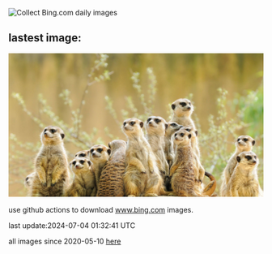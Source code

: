![Collect Bing.com daily images](https://github.com/counter2015/bing-daily-images/workflows/Collect%20Bing.com%20daily%20images/badge.svg)
## lastest image:
![](images/MeerkatManor.jpg)

use github actions to download www.bing.com images.

last update:2024-07-04 01:32:41 UTC

all images since 2020-05-10 [here](https://github.com/counter2015/bing-daily-images/tree/master/images) 
